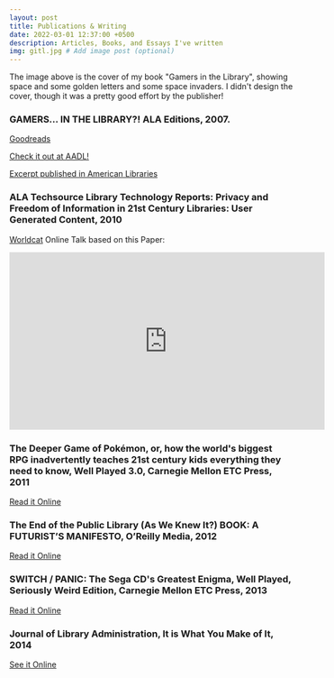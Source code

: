 ```yaml
---
layout: post
title: Publications & Writing
date: 2022-03-01 12:37:00 +0500
description: Articles, Books, and Essays I've written
img: gitl.jpg # Add image post (optional)
---
```

The image above is the cover of my book "Gamers in the Library", showing space and some golden letters and some space invaders. I didn't design the cover, though it was a pretty good effort by the publisher!

### GAMERS... IN THE LIBRARY?! ALA Editions, 2007.
[Goodreads](https://www.goodreads.com/book/show/1714673.Gamers_in_the_Library_)

[Check it out at AADL!](https://aadl.org/catalog/record/10002755)

[Excerpt published in American Libraries](https://www.jstor.org/stable/27771178)

### ALA Techsource Library Technology Reports: Privacy and Freedom of Information in 21st Century Libraries: User Generated Content, 2010
[Worldcat](https://www.worldcat.org/title/privacy-and-freedom-of-information-in-21st-century-libraries/oclc/720396720)
Online Talk based on this Paper:
<iframe width="560" height="315" src="https://www.youtube.com/embed/cgw0IVSJsII" title="YouTube video player" frameborder="0" allow="accelerometer; autoplay; clipboard-write; encrypted-media; gyroscope; picture-in-picture" allowfullscreen></iframe>

### The Deeper Game of Pokémon, or, how the world's biggest RPG inadvertently teaches 21st century kids everything they need to know, Well Played 3.0, Carnegie Mellon ETC Press, 2011
[Read it Online](https://dl.acm.org/doi/10.5555/2031858.2031859)

### The End of the Public Library (As We Knew It?) BOOK: A FUTURIST’S MANIFESTO, O’Reilly Media, 2012
[Read it Online](https://book.pressbooks.com/chapter/ann-arbour-district-library-eli-neiburger)

### SWITCH / PANIC: The Sega CD's Greatest Enigma, Well Played, Seriously Weird Edition, Carnegie Mellon ETC Press, 2013
[Read it Online](https://www.academia.edu/13749180/Well_Played_Seriously_Weird_Edition)

### Journal of Library Administration, It is What You Make of It, 2014
[See it Online](https://www.tandfonline.com/doi/full/10.1080/01930826.2014.953392)
